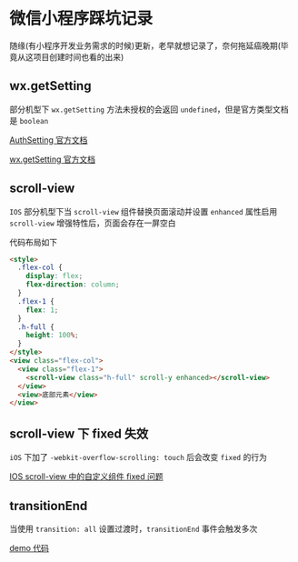 # 微信小程序踩坑记录

随缘(有小程序开发业务需求的时候)更新，老早就想记录了，奈何拖延癌晚期(毕竟从这项目创建时间也看的出来)

## wx.getSetting

部分机型下 `wx.getSetting` 方法未授权的会返回 `undefined`，但是官方类型文档是 `boolean`

[AuthSetting 官方文档](https://developers.weixin.qq.com/miniprogram/dev/api/open-api/setting/AuthSetting.html)

[wx.getSetting 官方文档](https://developers.weixin.qq.com/miniprogram/dev/api/open-api/setting/wx.getSetting.html)

## scroll-view

`IOS` 部分机型下当 `scroll-view` 组件替换页面滚动并设置 `enhanced` 属性启用 `scroll-view` 增强特性后，页面会存在一屏空白

代码布局如下

```html
<style>
  .flex-col {
    display: flex;
    flex-direction: column;
  }
  .flex-1 {
    flex: 1;
  }
  .h-full {
    height: 100%;
  }
</style>
<view class="flex-col">
  <view class="flex-1">
    <scroll-view class="h-full" scroll-y enhanced></scroll-view>
  </view>
  <view>底部元素</view>
</view>
```

## scroll-view 下 fixed 失效

`iOS` 下加了 `-webkit-overflow-scrolling: touch` 后会改变 `fixed` 的行为

[IOS scroll-view 中的自定义组件 fixed 问题](https://developers.weixin.qq.com/community/develop/doc/0000667484c96844b83ac9c7651809)

## transitionEnd

当使用 `transition: all` 设置过渡时，`transitionEnd` 事件会触发多次

[demo 代码](/components/popup/popup.wxss#L97)
